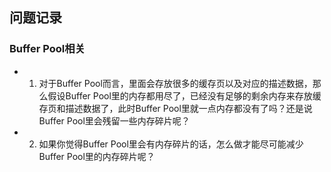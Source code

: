 ## 问题记录

### Buffer Pool相关
* 1. 对于Buffer Pool而言，里面会存放很多的缓存页以及对应的描述数据，那么假设Buffer Pool里的内存都用尽了，已经没有足够的剩余内存来存放缓存页和描述数据了，此时Buffer Pool里就一点内存都没有了吗？还是说Buffer Pool里会残留一些内存碎片呢？
* 2. 如果你觉得Buffer Pool里会有内存碎片的话，怎么做才能尽可能减少Buffer Pool里的内存碎片呢？

